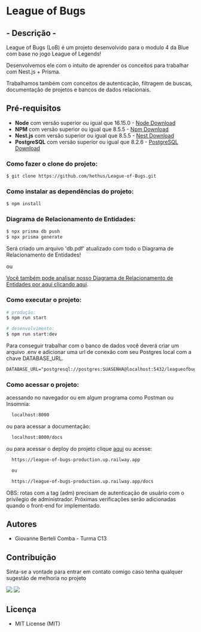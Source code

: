 # League of Bugs

## - Descrição -

League of Bugs (LoB) é um projeto desenvolvido para o modulo 4 da Blue com base no jogo League of Legends!

Desenvolvemos ele com o intuito de aprender os conceitos para trabalhar com Nest.js + Prisma.

Trabalhamos também com conceitos de autenticação, filtragem de buscas, documentação de projetos e bancos de dados relacionais.

## Pré-requisitos

- **Node** com versão superior ou igual que 16.15.0 - [Node Download](https://nodejs.org/pt-br/download/)
- **NPM** com versão superior ou igual que 8.5.5 - [Npm Download](https://www.npmjs.com/package/download)
- **Nest.js** com versão superior ou igual que 8.5.5 - [Nest Download](https://docs.nestjs.com/)
- **PostgreSQL** com versão superior ou igual que 8.2.6 - [PostgreSQL Download](https://www.postgresql.org/download/)

### Como fazer o clone do projeto:

```bash
$ git clone https://github.com/hethus/League-of-Bugs.git
```

### Como instalar as dependências do projeto:

```bash
$ npm install
```

### Diagrama de Relacionamento de Entidades:

```bash
$ npx prisma db push
$ npx prisma generate
```

Será criado um arquivo 'db.pdf' atualizado com todo o Diagrama de Relacionamento de Entidades!

ou

<a href="./db.pdf" download>Você também pode analisar nosso Diagrama de Relacionamento de Entidades por aqui clicando aqui</a>.


### Como executar o projeto:

```bash
# produção:
$ npm run start

# desenvolvimento:
$ npm run start:dev
```

Para conseguir trabalhar com o banco de dados você deverá criar um arquivo .env e adicionar uma url de conexão com seu Postgres local com a chave DATABASE_URL.
```md
DATABASE_URL="postgresql://postgres:SUASENHA@localhost:5432/leagueofbugs"
```
### Como acessar o projeto:

acessando no navegador ou em algum programa como Postman ou Insomnia:

```bash
  localhost:8000
```
ou para acessar a documentação:

```bash
  localhost:8000/docs
```
ou para acessar o deploy do projeto clique [aqui](https://league-of-bugs-production.up.railway.app/docs) ou acesse:

```bash
  https://league-of-bugs-production.up.railway.app

  ou

  https://league-of-bugs-production.up.railway.app/docs
```

OBS: rotas com a tag (adm) precisam de autenticação de usuário com o privilegio de administrador. Próximas verificações serão adicionadas quando o front-end for implementado.

## Autores

- Giovanne Berteli Comba - Turma C13

## Contribuição

Sinta-se a vontade para entrar em contato comigo caso tenha qualquer sugestão de melhoria no projeto

<div>
<a href="https://www.linkedin.com/in/giovanne-berteli-comba-0935bb230/" target="_blank"><img src="https://img.shields.io/badge/-LinkedIn-%230077B5?style=for-the-badge&logo=linkedin&logoColor=white" target="_blank"></a>
<a href = "mailto:joebcomba@gmail.com"><img src="https://img.shields.io/badge/Gmail-D14836?style=for-the-badge&logo=gmail&logoColor=white" target="_blank"></a>
</div>

## Licença

- MIT License (MIT)
